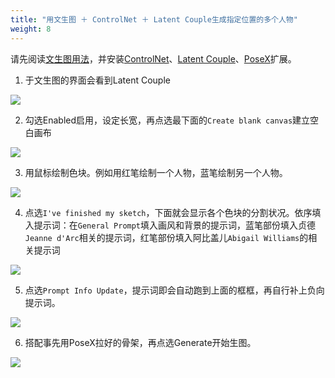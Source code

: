 ```yaml
---
title: "用文生图 ＋ ControlNet ＋ Latent Couple生成指定位置的多个人物"
weight: 8
---
```


请先阅读[文生图用法](../features/text-to-image/)，并安装[ControlNet](../extensions/controlnet/)、[Latent Couple](../extensions/latent-couple/)、[PoseX](../extensions/posex/)扩展。

1. 于文生图的界面会看到Latent Couple

![](../../../images/o0hDolt.webp)

2. 勾选Enabled启用，设定长宽，再点选最下面的`Create blank canvas`建立空白画布

![](../../../images/MxZcaDu.webp)

3. 用鼠标绘制色块。例如用红笔绘制一个人物，蓝笔绘制另一个人物。

![](../../../images/1AeIBQm.webp)

4. 点选`I've finished my sketch`，下面就会显示各个色块的分割状况。依序填入提示词：在`General Prompt`填入画风和背景的提示词，蓝笔部份填入贞德`Jeanne d'Arc`相关的提示词，红笔部份填入阿比盖儿`Abigail Williams`的相关提示词

![](../../../images/7Mp06u7.webp)

5. 点选`Prompt Info Update`，提示词即会自动跑到上面的框框，再自行补上负向提示词。

![](../../../images/4w0YBc8.webp)

6. 搭配事先用PoseX拉好的骨架，再点选Generate开始生图。

![](../../../images/bm9qPcV.png)
